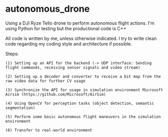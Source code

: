 # autonomous_drone
Using a DJI Ryze Tello drone to perform autonomous flight actions. I'm using Python for testing but the productional code is C++

All code is written by me, unless otherwise indicated. I try to write clean code regarding my coding style and architecture if possible.

Steps:

    (1) Setting up an API for the backend (-> UDP interface: Sending flight commands, receiving sensor signals and video stream)
  
    (2) Setting up a decoder and converter to receive a bit map from the raw video data for further CV usage
  
    (3) Synchronize the API for usage in simulation environment Microsoft Airsim (https://github.com/Microsoft/AirSim)
  
    (4) Using OpenCV for perception tasks (object detection, semantic segmentation)
  
    (5) Perform some basic autonomous flight maneuvers in the simulation environment
  
    (6) Transfer to real-world environment
